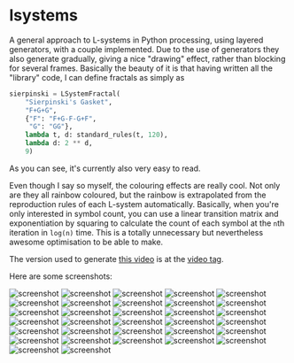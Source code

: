 # lsystems

A general approach to L-systems in Python processing, using layered generators,
with a couple implemented. Due to the use of generators they also generate
gradually, giving a nice "drawing" effect, rather than blocking for several
frames. Basically the beauty of it is that having written all the "library"
code, I can define fractals as simply as

```Python
sierpinski = LSystemFractal(
    "Sierpinski's Gasket",
    "F+G+G",
    {"F": "F+G-F-G+F",
     "G": "GG"},
    lambda t, d: standard_rules(t, 120),
    lambda d: 2 ** d,
    9)
```

As you can see, it's currently also very easy to read.

Even though I say so myself, the colouring effects are really cool. Not only are
they all rainbow coloured, but the rainbow is extrapolated from the reproduction
rules of each L-system automatically. Basically, when you're only interested in
symbol count, you can use a linear transition matrix and exponentiation by
squaring to calculate the count of each symbol at the `n`th iteration in
`log(n)` time. This is a totally unnecessary but nevertheless awesome
optimisation to be able to make.

The version used to generate [this video](https://youtu.be/kf3hgNMjzX4) is at
the [video tag](https://github.com/goedel-gang/lsystems/tree/video).

Here are some screenshots:

![screenshot](https://github.com/goedel-gang/lsystems/blob/master/screenshots/00_sierpinskis_gasket.png)
![screenshot](https://github.com/goedel-gang/lsystems/blob/master/screenshots/01_the_dragon_curve.png)
![screenshot](https://github.com/goedel-gang/lsystems/blob/master/screenshots/02_a_lindenmayer_fern.png)
![screenshot](https://github.com/goedel-gang/lsystems/blob/master/screenshots/03_the_levy_c_curve.png)
![screenshot](https://github.com/goedel-gang/lsystems/blob/master/screenshots/04_hilberts_spacefilling_curve.png)
![screenshot](https://github.com/goedel-gang/lsystems/blob/master/screenshots/05_sierpinskis_gasket_hexagonal_variant.png)
![screenshot](https://github.com/goedel-gang/lsystems/blob/master/screenshots/06_koch_snowflake.png)
![screenshot](https://github.com/goedel-gang/lsystems/blob/master/screenshots/07_square_koch_curve.png)
![screenshot](https://github.com/goedel-gang/lsystems/blob/master/screenshots/08_binary_tree.png)
![screenshot](https://github.com/goedel-gang/lsystems/blob/master/screenshots/09_crystal.png)
![screenshot](https://github.com/goedel-gang/lsystems/blob/master/screenshots/10_peano_curve.png)
![screenshot](https://github.com/goedel-gang/lsystems/blob/master/screenshots/11_krishna_anklets.png)
![screenshot](https://github.com/goedel-gang/lsystems/blob/master/screenshots/12_mango.png)
![screenshot](https://github.com/goedel-gang/lsystems/blob/master/screenshots/13_board.png)
![screenshot](https://github.com/goedel-gang/lsystems/blob/master/screenshots/14_square_sierpinski.png)
![screenshot](https://github.com/goedel-gang/lsystems/blob/master/screenshots/15_kolam.png)
![screenshot](https://github.com/goedel-gang/lsystems/blob/master/screenshots/16_bourke_triangle.png)
![screenshot](https://github.com/goedel-gang/lsystems/blob/master/screenshots/17_bourkes_first_bush.png)
![screenshot](https://github.com/goedel-gang/lsystems/blob/master/screenshots/18_bourkes_second_bush.png)
![screenshot](https://github.com/goedel-gang/lsystems/blob/master/screenshots/19_bourkes_third_bush.png)
![screenshot](https://github.com/goedel-gang/lsystems/blob/master/screenshots/20_saupes_bush.png)
![screenshot](https://github.com/goedel-gang/lsystems/blob/master/screenshots/21_bourke_stick.png)
![screenshot](https://github.com/goedel-gang/lsystems/blob/master/screenshots/22_bourke_weed.png)
![screenshot](https://github.com/goedel-gang/lsystems/blob/master/screenshots/23_koch_island_1.png)
![screenshot](https://github.com/goedel-gang/lsystems/blob/master/screenshots/24_koch_island_2.png)
![screenshot](https://github.com/goedel-gang/lsystems/blob/master/screenshots/25_koch_island_3.png)
![screenshot](https://github.com/goedel-gang/lsystems/blob/master/screenshots/26_koch_island_4.png)
![screenshot](https://github.com/goedel-gang/lsystems/blob/master/screenshots/27_pentaplexity.png)
![screenshot](https://github.com/goedel-gang/lsystems/blob/master/screenshots/28_bourke_rings.png)
![screenshot](https://github.com/goedel-gang/lsystems/blob/master/screenshots/29_bourke_2.png)
![screenshot](https://github.com/goedel-gang/lsystems/blob/master/screenshots/30_hexagonal_gosper.png)
![screenshot](https://github.com/goedel-gang/lsystems/blob/master/screenshots/31_quadratic_gosper.png)
